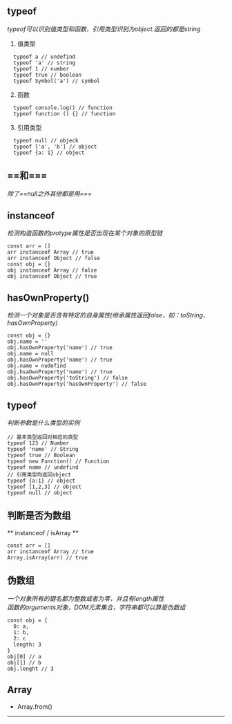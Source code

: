 ## typeof

*typeof可以识别值类型和函数，引用类型识别为object.返回的都是string*

1. 值类型  
```
  typeof a // undefind
  typeof 'a' // string
  typeof 1 // number
  typeof true // boolean
  typeof Symbol('a') // symbol
```

2. 函数  
```
  typeof console.log() // function
  typeof function () {} // function
```

3. 引用类型  
```
  typeof null // objeck
  typeof ['a', 'b'] // object
  typeof {a: 1} // object
```

## ==和===

*除了==null之外其他都是用===*

## instanceof 
*检测构造函数的protype属性是否出现在某个对象的原型链*  

```
const arr = []
arr instanceof Array // true
arr instanceof Object // false
const obj = {}
obj instanceof Array // false
obj instanceof Object // true
```

## hasOwnProperty()
*检测一个对象是否含有特定的自身属性(继承属性返回false，如：toString、hasOwnProperty)*  

```
const obj = {}
obj.name = ''
obj.hasOwnProperty('name') // true
obj.name = null
obj.hasOwnProperty('name') // true
obj.name = nudefind
obj.hsaOwnProperty('name') // true
obj.hasOwnProperty('toString') // false
obj.hasOwnProperty('hasOwnProperty') // false
```

## typeof
*判断参数是什么类型的实例*  

```
// 基本类型返回对相应的类型
typeof 123 // Number
typeof 'name' // String
typeof true // Boolean
typeof new Function() // Function
typeof name // undefind
// 引用类型均返回object
typeof {a:1} // object
typeof [1,2,3] // object
typeof null // object
```

## 判断是否为数组
** instanceof / isArray **  

```
const arr = []
arr instanceof Array // true
Array.isArray(arr) // true
```

## 伪数组
*一个对象所有的键名都为整数或者为零，并且有length属性*  
*函数的arguments对象，DOM元素集合，字符串都可以算是伪数组*  

```
const obj = {
  0: a,
  1: b,
  2: c
  length: 3
}
obj[0] // a
obj[1] // b
obj.lenght // 3
```

## Array
- Array.from()
** **